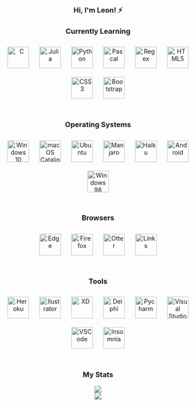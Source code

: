 ### <div align="center">Hi, I'm Leon! ⚡</div>  

### <div align="center">Currently Learning</div>  
<div align="center">  
<img style="margin: 10px" src="https://cdn.jsdelivr.net/gh/devicons/devicon/icons/c/c-original.svg" alt="C" height="50" />
<img style="margin: 10px" src="https://cdn.jsdelivr.net/gh/devicons/devicon/icons/julia/julia-original.svg" alt="Julia" height="50" />
<img style="margin: 10px" src="https://cdn.jsdelivr.net/gh/devicons/devicon/icons/python/python-original.svg" alt="Python" height="50" />
<img style="margin: 10px" src="https://icons.iconarchive.com/icons/cjdowner/cryptocurrency-flat/1024/Pascal-Lite-PASL-icon.png" alt="Pascal" height="50" />
<img style="margin: 10px" src="https://i.imgur.com/uJLz8HE.png" alt="Regex" height="50" />
<img style="margin: 10px" src="https://cdn.jsdelivr.net/gh/devicons/devicon/icons/html5/html5-original.svg" alt="HTML5" height="50" />  
<img style="margin: 10px" src="https://cdn.jsdelivr.net/gh/devicons/devicon/icons/css3/css3-original.svg" alt="CSS3" height="50" />  
<img style="margin: 10px" src="https://cdn.jsdelivr.net/gh/devicons/devicon/icons/bootstrap/bootstrap-plain.svg" alt="Bootstrap" height="50" />  
  
</div>
                                                                                                                      
</br>

### <div align="center">Operating Systems</div>  
<div align="center">  
<img style="margin: 10px" src="https://cdn.jsdelivr.net/gh/devicons/devicon/icons/windows8/windows8-original.svg" alt="Windows 10" height="50" />
<img style="margin: 10px" src="https://cdn.jim-nielsen.com/macos/512/macos-catalina-2019-10-08.png" alt="macOS Catalina" height="50" />
<img style="margin: 10px" src="https://cdn.jsdelivr.net/gh/devicons/devicon/icons/ubuntu/ubuntu-plain.svg" alt="Ubuntu" height="50" />
<img style="margin: 10px" src="https://upload.wikimedia.org/wikipedia/commons/thumb/3/3e/Manjaro-logo.svg/1200px-Manjaro-logo.svg.png" alt="Manjaro" height="50" />
<img style="margin: 10px" src="https://cdn.icon-icons.com/icons2/2699/PNG/512/haiku_os_logo_icon_171018.png" alt="Haiku" height="50" />
<img style="margin: 10px" src="https://cdn.jsdelivr.net/gh/devicons/devicon/icons/android/android-plain.svg" alt="Android" height="50" />  
<img style="margin: 10px" src="https://upload.wikimedia.org/wikipedia/commons/thumb/6/6d/Windows_Logo_%281992-2001%29.svg/1024px-Windows_Logo_%281992-2001%29.svg.png" alt="Windows 98" height="50" />  

</div>
                                                                                                                                 
</br>

### <div align="center">Browsers</div>  
<div align="center">  
<img style="margin: 10px" src="https://cdn.icon-icons.com/icons2/2552/PNG/512/edge_browser_logo_icon_152998.png" alt="Edge" height="50" />
<img style="margin: 10px" src="https://cdn.jsdelivr.net/gh/devicons/devicon/icons/firefox/firefox-plain.svg" alt="Firefox" height="50" />
<img style="margin: 10px" src="https://upload.wikimedia.org/wikipedia/commons/thumb/f/f0/Otter_Browser_Logo.svg/512px-Otter_Browser_Logo.svg.png" alt="Otter" height="50" />
<img style="margin: 10px" src="https://i.imgur.com/EEPSJTo.png" alt="Links" height="50" />
  
</div>
                                                                                                                                 
</br>

### <div align="center">Tools</div>  
<div align="center">  
<img style="margin: 10px" src="https://cdn.jsdelivr.net/gh/devicons/devicon/icons/heroku/heroku-plain.svg" alt="Heroku" height="50" />
<img style="margin: 10px" src="https://cdn.jsdelivr.net/gh/devicons/devicon/icons/illustrator/illustrator-plain.svg" alt="Ilustrator" height="50" />
<img style="margin: 10px" src="https://cdn.jsdelivr.net/gh/devicons/devicon/icons/xd/xd-plain.svg" alt="XD" height="50" />
<img style="margin: 10px" src="https://i.imgur.com/8UwjAjY.png" alt="Delphi" height="50" />
<img style="margin: 10px" src="https://cdn.jsdelivr.net/gh/devicons/devicon/icons/pycharm/pycharm-original.svg" alt="Pycharm" height="50" />
<img style="margin: 10px" src="https://cdn.jsdelivr.net/gh/devicons/devicon/icons/visualstudio/visualstudio-plain.svg" alt="Visual Studio" height="50" />
<img style="margin: 10px" src="https://cdn.jsdelivr.net/gh/devicons/devicon/icons/vscode/vscode-original.svg" alt="VSCode" height="50" />
<img style="margin: 10px" src="https://s3.amazonaws.com/s3.roaringapps.com/assets/icons/1561251841927-Insomnia.png" alt="Insomnia" height="50" />
  
</div>
                                                                                                                                 
</br>

### <div align="center">My Stats</div> 

<div align="center"><img src="https://github-readme-stats.vercel.app/api?username=leonsp95&show_icons=true&count_private=true&hide_border=true" align="center" /></div>  
<div align="center"><img src="https://github-readme-stats.vercel.app/api/top-langs/?username=leonsp95&layout=compact" align="center" /></div>

